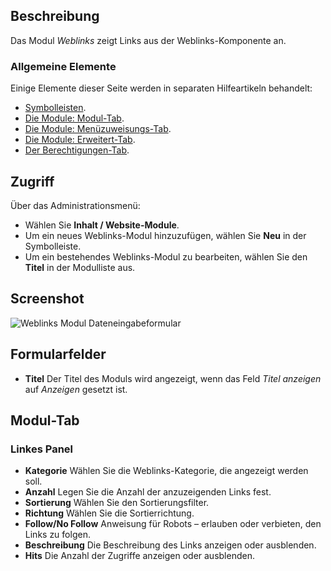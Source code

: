 <!-- Filename: Help4.x:Extensions_Module_Manager_Weblinks / Display title: Module: Weblinks -->

## Beschreibung

Das Modul *Weblinks* zeigt Links aus der Weblinks-Komponente an.

### Allgemeine Elemente

Einige Elemente dieser Seite werden in separaten Hilfeartikeln behandelt:

* [Symbolleisten](jdocmanual?article=help/common-elements/toolbars).
* [Die Module: Modul-Tab](jdocmanual?article=help/modules/modules-module-tab).
* [Die Module: Menüzuweisungs-Tab](jdocmanual?article=help/modules/modules-menu-assignment-tab).
* [Die Module: Erweitert-Tab](jdocmanual?article=help/modules/modules-advanced-tab).
* [Der Berechtigungen-Tab](jdocmanual?article=help/common-elements/edit-permissions).

## Zugriff

Über das Administrationsmenü:
* Wählen Sie **Inhalt / Website-Module**.
* Um ein neues Weblinks-Modul hinzuzufügen, wählen Sie **Neu** in der Symbolleiste.
* Um ein bestehendes Weblinks-Modul zu bearbeiten, wählen Sie den **Titel** in der Modulliste aus.

## Screenshot

![Weblinks Modul Dateneingabeformular](../../../de/images/modules-site/modules-weblinks-module-tab.png)

## Formularfelder

- **Titel** Der Titel des Moduls wird angezeigt, wenn das Feld *Titel anzeigen* auf *Anzeigen* gesetzt ist.

## Modul-Tab

### Linkes Panel

- **Kategorie** Wählen Sie die Weblinks-Kategorie, die angezeigt werden soll.
- **Anzahl** Legen Sie die Anzahl der anzuzeigenden Links fest.
- **Sortierung** Wählen Sie den Sortierungsfilter.
- **Richtung** Wählen Sie die Sortierrichtung.
- **Follow/No Follow** Anweisung für Robots – erlauben oder verbieten, den Links zu folgen.
- **Beschreibung** Die Beschreibung des Links anzeigen oder ausblenden.
- **Hits** Die Anzahl der Zugriffe anzeigen oder ausblenden.